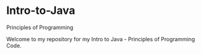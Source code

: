 # Intro-to-Java
Principles of Programming

Welcome to my repository for my Intro to Java - Principles of Programming Code. 
